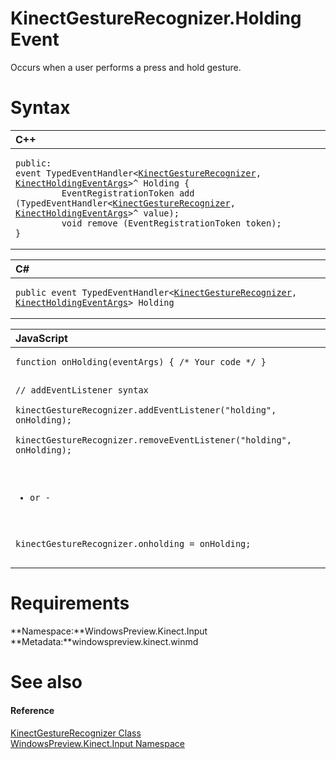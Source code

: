 KinectGestureRecognizer.Holding Event  
=====================================  

Occurs when a user performs a press and hold gesture.<span id="syntaxSection"></span>

Syntax  
======  

<table>
<colgroup>
<col width="100%" />
</colgroup>
<thead>
<tr class="header">
<th align="left">C++</th>
</tr>
</thead>
<tbody>
<tr class="odd">
<td align="left"><pre><code>public:  
event TypedEventHandler&lt;<a href="../../KinectGestureRecognizer.md">KinectGestureRecognizer</a>, <a href="../../KinectHoldingEventArgs_Class.md">KinectHoldingEventArgs</a>&gt;^ Holding {  
         EventRegistrationToken add (TypedEventHandler&lt;<a href="../../KinectGestureRecognizer.md">KinectGestureRecognizer</a>, <a href="../../KinectHoldingEventArgs_Class.md">KinectHoldingEventArgs</a>&gt;^ value);  
         void remove (EventRegistrationToken token);  
}</code></pre></td>
</tr>
</tbody>
</table>

<table>
<colgroup>
<col width="100%" />
</colgroup>
<thead>
<tr class="header">
<th align="left">C#</th>
</tr>
</thead>
<tbody>
<tr class="odd">
<td align="left"><pre><code>public event TypedEventHandler&lt;<a href="../../KinectGestureRecognizer.md">KinectGestureRecognizer</a>, <a href="../../KinectHoldingEventArgs_Class.md">KinectHoldingEventArgs</a>&gt; Holding</code></pre></td>
</tr>
</tbody>
</table>

<table>
<colgroup>
<col width="100%" />
</colgroup>
<thead>
<tr class="header">
<th align="left">JavaScript</th>
</tr>
</thead>
<tbody>
<tr class="odd">
<td align="left"><pre><code>function onHolding(eventArgs) { /* Your code */ }  

// addEventListener syntax  
kinectGestureRecognizer.addEventListener(&quot;holding&quot;, onHolding);  
kinectGestureRecognizer.removeEventListener(&quot;holding&quot;, onHolding);  

- or -  

kinectGestureRecognizer.onholding = onHolding;</code></pre></td>
</tr>
</tbody>
</table>

<span id="requirements"></span>

Requirements  
============  

**Namespace:**WindowsPreview.Kinect.Input  
**Metadata:**windowspreview.kinect.winmd  

<span id="ID4EX"></span>

See also  
========  

<span id="ID4EZ"></span>
#### Reference  

[KinectGestureRecognizer Class](../../KinectGestureRecognizer.md)  
 [WindowsPreview.Kinect.Input Namespace](../../../Kinect.Input.md)  



<!--Please do not edit the data in the comment block below.-->
<!--
TOCTitle : Holding Event
RLTitle : KinectGestureRecognizer.Holding Event
KeywordK : Holding event
KeywordK : KinectGestureRecognizer.Holding event
KeywordF : WindowsPreview.Kinect.Input.KinectGestureRecognizer.Holding
KeywordF : KinectGestureRecognizer.Holding
KeywordF : Holding
KeywordF : WindowsPreview.Kinect.Input.KinectGestureRecognizer.Holding
KeywordA : E:WindowsPreview.Kinect.Input.KinectGestureRecognizer.Holding
AssetID : E:WindowsPreview.Kinect.Input.KinectGestureRecognizer.Holding
Locale : en-us
CommunityContent : 1
APIType : Managed
APILocation : windowspreview.kinect.winmd
APIName : WindowsPreview.Kinect.Input.KinectGestureRecognizer.Holding
TargetOS : Windows
TopicType : kbSyntax
DevLang : VB
DevLang : CSharp
DevLang : JavaScript
DevLang : C++
DocSet : K4Wv2
ProjType : K4Wv2Proj
Technology : Kinect for Windows
Product : Kinect for Windows SDK v2
productversion : 20
-->
